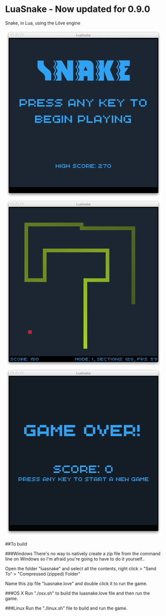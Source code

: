 LuaSnake - Now updated for 0.9.0
========
Snake, in Lua, using the Löve engine

![image](docs/title.png)
![image](docs/playing.png)
![image](docs/gameover.png)

##To build

###Windows
There's no way to natively create a zip file from the command line on Windows so I'm afraid you're going to have to do it yourself..

Open the folder "luasnake" and select all the contents, right click > "Send To" > "Compressed (zipped) Folder"

Name this zip file "luasnake.love" and double click it to run the game.

###OS X
Run "./osx.sh" to build the luasnake.love file and then run the game.

###Linux
Run the "./linux.sh" file to build and run the game.

